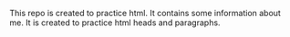 This repo is created to practice html. 
It contains some information about me.
It is created to practice html heads and paragraphs. 